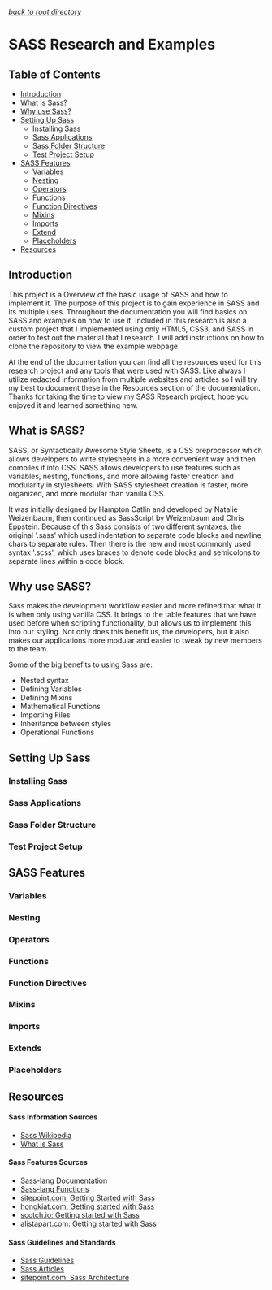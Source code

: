 *[back to root directory](../../../)*

# SASS Research and Examples

## Table of Contents

- [Introduction](#intro)
- [What is Sass?](#whatIsSass)
- [Why use Sass?](#whySass)
- [Setting Up Sass](#settingUp)
  - [Installing Sass](#install)
  - [Sass Applications](#applications)
  - [Sass Folder Structure](#folderStructure)
  - [Test Project Setup](#setup)
- [SASS Features](#sassFeatures)
  - [Variables](#vars)
  - [Nesting](#nests)
  - [Operators](#operators)
  - [Functions](#funcs)
  - [Function Directives](#funcDirective)
  - [Mixins](#mixins)
  - [Imports](#imports)
  - [Extend](#extends)
  - [Placeholders](#placeholders)  
- [Resources](#resources)

<a name="intro"></a>
## Introduction

This project is a Overview of the basic usage of SASS and how to implement it. The purpose of this project is to gain experience in SASS and its multiple uses. Throughout the documentation you will find basics on SASS and examples on how to use it. Included in this research is also a custom project that I implemented using only HTML5, CSS3, and SASS in order to test out the material that I research. I will add instructions on how to clone the repository to view the example webpage.

At the end of the documentation you can find all the resources used for this research project and any tools that were used with SASS. Like always I utilize redacted information from multiple websites and articles so I will try my best to document these in the Resources section of the documentation. Thanks for taking the time to view my SASS Research project, hope you enjoyed it and learned something new.

<a name="whatIsSass"></a>
## What is SASS?

SASS, or Syntactically Awesome Style Sheets, is a CSS preprocessor which allows developers to write stylesheets in a more convenient way and then compiles it into CSS. SASS allows developers to use features such as variables, nesting, functions, and more allowing faster creation and modularity in stylesheets. With SASS stylesheet creation is faster, more organized, and more modular than vanilla CSS.

It was initially designed by Hampton Catlin and developed by Natalie Weizenbaum, then continued as SassScript by Weizenbaum and Chris Eppstein. Because of this Sass consists of two different syntaxes, the original '.sass' which used indentation to separate code blocks and newline chars to separate rules. Then there is the new and most commonly used syntax '.scss', which uses braces to denote code blocks and semicolons to separate lines within a code block.

<a name="whySass"></a>
## Why use SASS?

Sass makes the development workflow easier and more refined that what it is when only using vanilla CSS. It brings to the table features that we have used before when scripting functionality, but allows us to implement this into our styling. Not only does this benefit us, the developers, but it also makes our applications more modular and easier to tweak by new members to the team.

Some of the big benefits to using Sass are:

- Nested syntax
- Defining Variables
- Defining Mixins
- Mathematical Functions
- Importing Files
- Inheritance between styles
- Operational Functions

<a name="settingUp"></a>
## Setting Up Sass


<a name="install"></a>
### Installing Sass


<a name="applications"></a>
### Sass Applications


<a name="folderStructure"></a>
### Sass Folder Structure


<a name="setup"></a>
### Test Project Setup


<a name="sassFeatures"></a>
## SASS Features


<a name="vars"></a>
### Variables


<a name="nests"></a>
### Nesting


<a name="operators"></a>
### Operators


<a name="funcs"></a>
### Functions


<a name="funcDirective"></a>
### Function Directives


<a name="mixins"></a>
### Mixins


<a name="imports"></a>
### Imports


<a name="extends"></a>
### Extends


<a name="placeholders"></a>
### Placeholders


<a name="resources"></a>
## Resources

#### Sass Information Sources
[wiki]: https://en.wikipedia.org/wiki/Sass_(stylesheet_language)

- [Sass Wikipedia][wiki]
- [What is Sass](http://www.creativebloq.com/web-design/what-is-sass-111517618)

#### Sass Features Sources

- [Sass-lang Documentation](http://sass-lang.com/documentation/file.SASS_REFERENCE.html#variable_defaults_)
- [Sass-lang Functions](http://sass-lang.com/documentation/Sass/Script/Functions.html)
- [sitepoint.com: Getting Started with Sass](https://www.sitepoint.com/getting-started-with-sass/)
- [hongkiat.com: Getting started with Sass](http://www.hongkiat.com/blog/getting-started-saas/)
- [scotch.io: Getting started with Sass](https://scotch.io/tutorials/getting-started-with-sass)
- [alistapart.com: Getting started with Sass](https://alistapart.com/article/getting-started-with-sass)

#### Sass Guidelines and Standards

- [Sass Guidelines](https://sass-guidelin.es/)
- [Sass Articles](http://thesassway.com/)
- [sitepoint.com: Sass Architecture](https://www.sitepoint.com/architecture-sass-project/)
